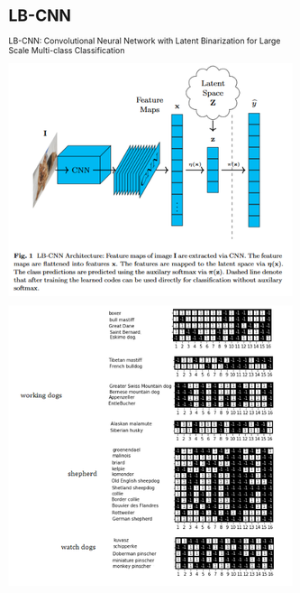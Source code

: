 # LB-CNN
LB-CNN: Convolutional Neural Network with Latent Binarization for Large Scale Multi-class Classification

![alt text](https://github.com/treese41528/LB-CNN/blob/main/Images/LB_CNN.PNG)

![alt text](https://github.com/treese41528/LB-CNN/blob/main/Images/WorkingDogs.PNG)
